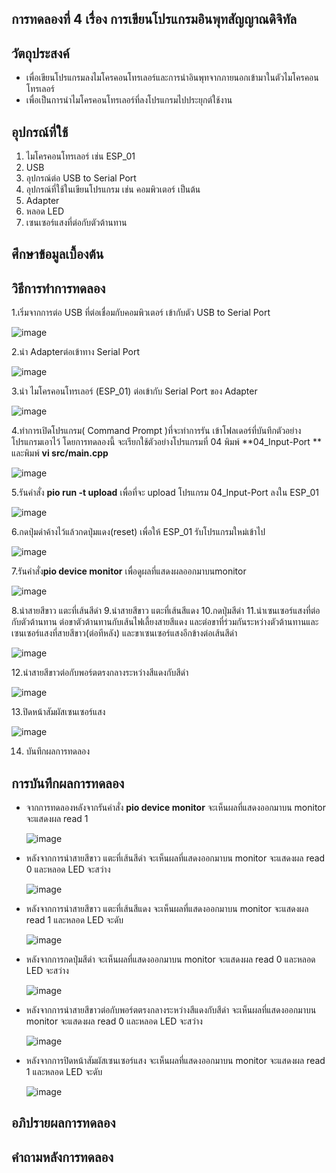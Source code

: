 ## การทดลองที่ 4 เรื่อง การเขียนโปรแกรมอินพุทสัญญาณดิจิทัล

## วัตถุประสงค์
*  เพื่อเขียนโปรแกรมลงไมโครคอนโทรเลอร์และการนำอินพุทจากภายนอกเข้ามาในตัวไมโครคอนโทรเลอร์
*  เพื่อเป็นการนำไมโครคอนโทรเลอร์ที่ลงโปรแกรมไปประยุกต์ใช้งาน

## อุปกรณ์ที่ใช้
1.	ไมโครคอนโทรเลอร์ เช่น  ESP_01
2.	USB
3.	อุปกรณ์ต่อ USB to Serial Port
4.	อุปกรณ์ที่ใช้ในเขียนโปรแกรม เช่น คอมพิวเตอร์ เป็นต้น
5.	Adapter
6.	หลอด LED 
7.	เซนเซอร์แสงที่ต่อกับตัวต้านทาน

## ศึกษาข้อมูลเบื้องต้น

## วิธีการทำการทดลอง 
1.เริ่มจากการต่อ USB ที่ต่อเชื่อมกับคอมพิวเตอร์ เข้ากับตัว USB to Serial Port

  ![image](https://user-images.githubusercontent.com/80879777/112014167-386fc300-8b5d-11eb-9ae9-118774ac8e2d.png)

2.นำ Adapterต่อเข้าทาง Serial Port
  
  ![image](https://user-images.githubusercontent.com/80879777/112043443-43d1e700-8b7b-11eb-983a-67b0a39824c3.png)

3.นำ ไมโครคอนโทรเลอร์ (ESP_01) ต่อเข้ากับ Serial Port ของ Adapter

  ![image](https://user-images.githubusercontent.com/80879777/112147201-ff902680-8c0e-11eb-8274-0fb6d960cd86.png)

4.ทำการเปิดโปรแกรม( Command Prompt )ที่จะทำการรัน เข้าโฟลเดอร์ที่บันทึกตัวอย่างโปรแกรมเอาไว้ โดยการทดลองนี้ จะเรียกใช้ตัวอย่างโปรแกรมที่ 04 พิมพ์ **04_Input-Port **  และพิมพ์  **vi src/main.cpp** 

  ![image](https://user-images.githubusercontent.com/80879777/112147335-2b131100-8c0f-11eb-9474-abf8b517108d.png)

5.รันคำสั่ง **pio run -t upload** เพื่อที่จะ upload โปรแกรม  04_Input-Port ลงใน ESP_01

  ![image](https://user-images.githubusercontent.com/80879777/112147450-50a01a80-8c0f-11eb-8e9d-5f47aeaf0779.png)

6.กดปุ่มดำค้างไว้แล้วกดปุ่มแดง(reset) เพื่อให้ ESP_01 รับโปรแกรมใหม่เข้าไป 

  ![image](https://user-images.githubusercontent.com/80879777/112147519-61509080-8c0f-11eb-9525-0a75cca2f90c.png)

7.รันคำสั่ง**pio device monitor** เพื่อดูผลที่แสดงผลออกมาบนmonitor 

  ![image](https://user-images.githubusercontent.com/80879777/112147554-6f061600-8c0f-11eb-88b6-23f8ec5c24ec.png)

8.นำสายสีขาว แตะที่เส้นสีดำ
9.นำสายสีขาว แตะที่เส้นสีแดง
10.กดปุ่มสีดำ
11.นำเซนเซอร์แสงที่ต่อกับตัวต้านทาน ต่อขาตัวต้านทานกับเส้นไฟเลี้ยงสายสีแดง และต่อขาที่ร่วมกันระหว่างตัวต้านทานและเซนเซอร์แสงที่สายสีขาว(ต่อทีหลัง) และขาเซนเซอร์แสงอีกข้างต่อเส้นสีดำ

  ![image](https://user-images.githubusercontent.com/80879777/112149358-78907d80-8c11-11eb-8795-cd4b57cb2170.png)

12.นำสายสีขาวต่อกับพอร์ตตรงกลางระหว่างสีแดงกับสีดำ 

  ![image](https://user-images.githubusercontent.com/80879777/112149430-8ba34d80-8c11-11eb-8559-1378b45b88b1.png)

13.ปิดหน้าสัมผัสเซนเซอร์แสง
  
  ![image](https://user-images.githubusercontent.com/80879777/112149618-c1483680-8c11-11eb-8480-8424cc909f6b.png)
  
14.  บันทึกผลการทดลอง

## การบันทึกผลการทดลอง
* จากการทดลองหลังจากรันคำสั่ง **pio device monitor** จะเห็นผลที่แสดงออกมาบน monitor จะแสดงผล read 1  

  ![image](https://user-images.githubusercontent.com/80879777/112150846-26505c00-8c13-11eb-98ac-b3df2df6b32c.png)

* หลังจากการนำสายสีขาว แตะที่เส้นสีดำ จะเห็นผลที่แสดงออกมาบน monitor จะแสดงผล read 0 และหลอด LED 	จะสว่าง  
  
  ![image](https://user-images.githubusercontent.com/80879777/112150815-1a649a00-8c13-11eb-84ec-60d1eeb4ddce.png)

* หลังจากการนำสายสีขาว แตะที่เส้นสีแดง จะเห็นผลที่แสดงออกมาบน monitor จะแสดงผล read 1 และหลอด LED จะดับ

  ![image](https://user-images.githubusercontent.com/80879777/112150762-0c167e00-8c13-11eb-960f-096d8be4fcf2.png)

* หลังจากการกดปุ่มสีดำ จะเห็นผลที่แสดงออกมาบน monitor จะแสดงผล read 0 และหลอด LED 	จะสว่าง  

  ![image](https://user-images.githubusercontent.com/80879777/112150698-facd7180-8c12-11eb-99ad-ccb152383909.png)

 
* หลังจากการนำสายสีขาวต่อกับพอร์ตตรงกลางระหว่างสีแดงกับสีดำ จะเห็นผลที่แสดงออกมาบน monitor จะแสดงผล read 0 และหลอด LED 	จะสว่าง  
 
  ![image](https://user-images.githubusercontent.com/80879777/112150658-ec7f5580-8c12-11eb-9719-5148abfd2452.png)

* หลังจากการปิดหน้าสัมผัสเซนเซอร์แสง จะเห็นผลที่แสดงออกมาบน monitor จะแสดงผล read 1 และหลอด LED จะดับ
  
  ![image](https://user-images.githubusercontent.com/80879777/112150588-dbcedf80-8c12-11eb-9377-87f4e341b063.png)


## อภิปรายผลการทดลอง

## คำถามหลังการทดลอง 

